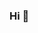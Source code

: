 ### Hi 👋

<!--
**Luke1023/Luke1023** is a ✨ _special_ ✨ repository because its `README.md` (this file) appears on your GitHub profile.

Here are some ideas to get you started:
#3776AB
- 🔭 I’m currently working on ...
- 🌱 I’m currently learning ...
- 👯 I’m looking to collaborate on ...
- 🤔 I’m looking for help with ...
- 💬 Ask me about ...
- 📫 How to reach me: ...
- 😄 Pronouns: ...
- ⚡ Fun fact: ...
- #3776AB
-->
